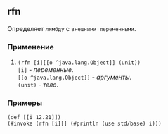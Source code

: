 ## rfn
Определяет `лямбду` с `внешними переменными`.

### Применение</h4>

1. `(rfn [i][[o ^java.lang.Object]] (unit))`<br>
`[i]` - _переменные_.<br>
`[[o ^java.lang.Object]]` - _аргументы_.<br>
`(unit)` - _тело_.

### Примеры

```pihta
(def [[i 12.21]])
(#invoke (rfn [i][] (#println (use std/base) i)))
```
